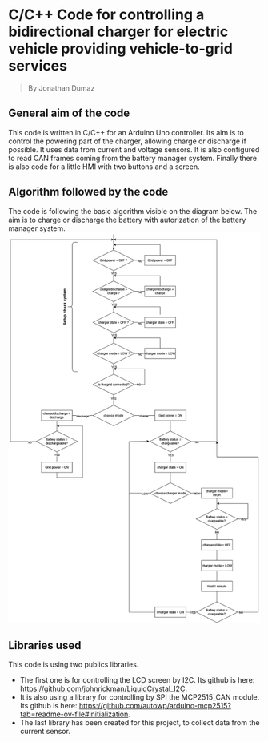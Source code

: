 # C/C++ Code for controlling a bidirectional charger for electric vehicle providing vehicle-to-grid services
> By Jonathan Dumaz

## General aim of the code
This code is written in C/C++ for an Arduino Uno controller. Its aim is to control the powering part of the charger, allowing charge or discharge if possible. It uses data from current and voltage sensors. It is also configured to read CAN frames coming from the battery manager system. Finally there is also code for a little HMI with two buttons and a screen.

## Algorithm followed by the code
The code is following the basic algorithm visible on the diagram below. The aim is to charge or discharge the battery with autorization of the battery  manager system.
![diagram of the charger's algorithm](<procedure for charging_discharging.png>)

## Libraries used
This code is using two publics libraries.
- The first one is for controlling the LCD screen by I2C. Its github is here: https://github.com/johnrickman/LiquidCrystal_I2C.
- It is also using a library for controlling by SPI the MCP2515_CAN module. Its github is here: https://github.com/autowp/arduino-mcp2515?tab=readme-ov-file#initialization.
- The last library has been created for this project, to collect data from the current sensor.

